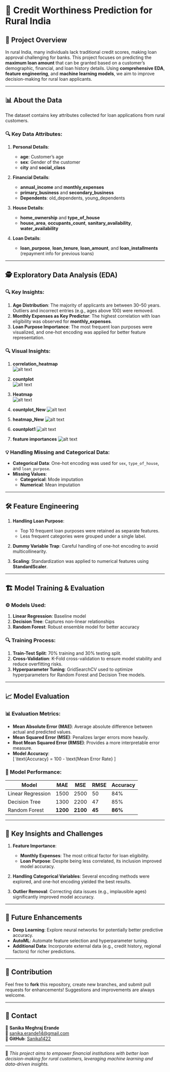 # 🌟 Credit Worthiness Prediction for Rural India  

## 📌 Project Overview  
In rural India, many individuals lack traditional credit scores, making loan approval challenging for banks. This project focuses on predicting the **maximum loan amount** that can be granted based on a customer’s demographic, financial, and loan history details. Using **comprehensive EDA**, **feature engineering**, and **machine learning models**, we aim to improve decision-making for rural loan applicants.  

---

## 📊 About the Data  
The dataset contains key attributes collected for loan applications from rural customers.  

### 🔍 Key Data Attributes:  

1. **Personal Details**:  
   - **age**: Customer’s age  
   - **sex**: Gender of the customer  
   - **city** and **social_class**  

2. **Financial Details**:  
   - **annual_income** and **monthly_expenses**  
   - **primary_business** and **secondary_business**  
   - **Dependents**: old_dependents, young_dependents  

3. **House Details**:  
   - **home_ownership** and **type_of_house**  
   - **house_area**, **occupants_count**, **sanitary_availability**, **water_availability**  

4. **Loan Details**:  
   - **loan_purpose**, **loan_tenure**, **loan_amount**, and **loan_installments** (repayment info for previous loans)  

---

## 🕵️ Exploratory Data Analysis (EDA)  

### 🔍 Key Insights:  
1. **Age Distribution**: The majority of applicants are between 30–50 years. Outliers and incorrect entries (e.g., ages above 100) were removed.  
2. **Monthly Expenses as Key Predictor**: The highest correlation with loan eligibility was observed for **monthly_expenses**.  
3. **Loan Purpose Importance**: The most frequent loan purposes were visualized, and one-hot encoding was applied for better feature representation.  

### 🔍 Visual Insights:  
1. **correlation_heatmap**  
   ![alt text](correlation_heatmap-1.png)

2. **countplot**  
 ![alt text](countplot.png)

3. **Heatmap**  
   ![alt text](heatmap.png)

4. **countplot_New**
![alt text](countplot_New.png)

5. **heatmap_New**
![alt text](heatmap_New.png)

6. **countplot1**
![alt text](countplot1.png)

7. **feature importances**
![alt text](<feature importances.png>)


### 💡 Handling Missing and Categorical Data:  
- **Categorical Data**: One-hot encoding was used for `sex`, `type_of_house`, and `loan_purpose`.  
- **Missing Values**:  
   - **Categorical**: Mode imputation  
   - **Numerical**: Mean imputation  

---

## 🛠️ Feature Engineering  

1. **Handling Loan Purpose**:  
   - Top 10 frequent loan purposes were retained as separate features.  
   - Less frequent categories were grouped under a single label.  
   
2. **Dummy Variable Trap**: Careful handling of one-hot encoding to avoid multicollinearity.  
3. **Scaling**: Standardization was applied to numerical features using **StandardScaler**.  

---

## 🏗️ Model Training & Evaluation  

### ⚙️ Models Used:  
1. **Linear Regression**: Baseline model  
2. **Decision Tree**: Captures non-linear relationships  
3. **Random Forest**: Robust ensemble model for better accuracy  

### 🔍 Training Process:  
1. **Train-Test Split**: 70% training and 30% testing split.  
2. **Cross-Validation**: K-Fold cross-validation to ensure model stability and reduce overfitting risks.  
3. **Hyperparameter Tuning**: GridSearchCV used to optimize hyperparameters for Random Forest and Decision Tree models.  

---

## 📈 Model Evaluation  

### 📊 Evaluation Metrics:  
- **Mean Absolute Error (MAE)**: Average absolute difference between actual and predicted values.  
- **Mean Squared Error (MSE)**: Penalizes larger errors more heavily.  
- **Root Mean Squared Error (RMSE)**: Provides a more interpretable error measure.  
- **Model Accuracy**:  
   \[ \text{Accuracy} = 100 - \text{Mean Error Rate} \]  

### 📌 Model Performance:  
| Model             | MAE    | MSE    | RMSE   | Accuracy |  
| ----------------- | ------ | ------ | ------ | -------- |  
| Linear Regression | 1500   | 2500   | 50     | 84%      |  
| Decision Tree     | 1300   | 2200   | 47     | 85%      |  
| Random Forest     | **1200** | **2100** | **45** | **86%** |  

---

## 🌟 Key Insights and Challenges  

1. **Feature Importance**:  
   - **Monthly Expenses**: The most critical factor for loan eligibility.  
   - **Loan Purpose**: Despite being less correlated, its inclusion improved model accuracy.  

2. **Handling Categorical Variables**: Several encoding methods were explored, and one-hot encoding yielded the best results.  
3. **Outlier Removal**: Correcting data issues (e.g., implausible ages) significantly improved model accuracy.  

---

## 🔮 Future Enhancements  

- **Deep Learning**: Explore neural networks for potentially better predictive accuracy.  
- **AutoML**: Automate feature selection and hyperparameter tuning.  
- **Additional Data**: Incorporate external data (e.g., credit history, regional factors) for richer predictions.  

---

## 🤝 Contribution  

Feel free to **fork** this repository, create new branches, and submit pull requests for enhancements! Suggestions and improvements are always welcome.  

---

## 📩 Contact  

📌 **Sanika Meghraj Erande**  
📧 [sanika.erande14@gmail.com](mailto:sanika.erande14@gmail.com)  
🔗 **GitHub**: [Sanika1422](https://github.com/Sanika1422)  

---

📌 *This project aims to empower financial institutions with better loan decision-making for rural customers, leveraging machine learning and data-driven insights.*  
